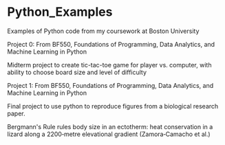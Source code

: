 # Python_Examples
Examples of Python code from my coursework at Boston University 


Project 0: From BF550, Foundations of Programming, Data Analytics, and Machine Learning in Python

Midterm project to create tic-tac-toe game for player vs. computer, with ability to choose board size and level of difficulty


Project 1: From BF550, Foundations of Programming, Data Analytics, and Machine Learning in Python

Final project to use python to reproduce figures from a biological research paper.

Bergmann's Rule rules body size in an ectotherm: heat conservation in a lizard along a 2200‐metre elevational gradient (Zamora‐Camacho et al.) 
